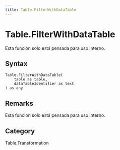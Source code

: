 ```yaml
---
title: Table.FilterWithDataTable
---
```


# Table.FilterWithDataTable


Esta función solo está pensada para uso interno.


## Syntax

```powerquery
Table.FilterWithDataTable(
    table as table,
    dataTableIdentifier as text
) as any
```


## Remarks

Esta función solo está pensada para uso interno.



## Category
Table.Transformation

